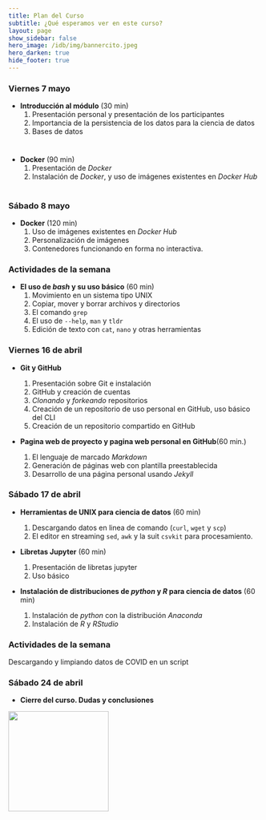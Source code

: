 ```yaml
---
title: Plan del Curso
subtitle: ¿Qué esperamos ver en este curso?
layout: page
show_sidebar: false
hero_image: /idb/img/bannercito.jpeg 
hero_darken: true
hide_footer: true
---
```


### Viernes 7 mayo

- **Introducción al módulo** (30 min)  
   1. Presentación personal y presentación de los participantes
   2. Importancia de la persistencia de los datos para la ciencia de datos
   3. Bases de datos

#
- **Docker** (90 min)
   1. Presentación de *Docker*
   2. Instalación de *Docker*, y uso de imágenes existentes en *Docker Hub*
#

### Sábado 8 mayo

- **Docker** (120 min)
   1. Uso de imágenes existentes en *Docker Hub*
   2. Personalización de imágenes
   3. Contenedores funcionando en forma no interactiva.   

### Actividades de la semana 

- **El uso de *bash* y su uso básico** (60 min)
   1. Movimiento en un sistema tipo UNIX
   2. Copiar, mover y borrar archivos y directorios
   3. El comando `grep`
   4. El uso de `--help`, `man` y `tldr`
   5. Edición de texto con `cat`, `nano` y otras herramientas 

### Viernes 16 de abril

- **Git y GitHub** 
   1. Presentación sobre Git e instalación
   2. GitHub y creación de cuentas
   3. *Clonando* y *forkeando* repositorios
   4. Creación de un repositorio de uso personal en GitHub, uso básico del CLI
   5. Creación de un repositorio compartido en GitHub

- **Pagina web de proyecto y pagina web personal en GitHub**(60 min.)
   1. El lenguaje de marcado *Markdown*
   2. Generación de páginas web con plantilla preestablecida
   3. Desarrollo de una página personal usando *Jekyll* 

### Sábado 17 de abril

- **Herramientas de UNIX para ciencia de datos** (60 min)  
   1. Descargando datos en linea de comando (`curl`, `wget` y `scp`)
   2. El editor en streaming `sed`, `awk`  y la suit `csvkit` para procesamiento.
   
- **Libretas Jupyter** (60 min)  
   1. Presentación de libretas jupyter
   2. Uso básico

- **Instalación de distribuciones de *python* y *R* para ciencia de datos** (60 min)  
   1. Instalación de *python* con la distribución *Anaconda* 
   2. Instalación de *R* y *RStudio*

### Actividades de la semana

Descargando y limpiando datos de COVID en un script

### Sábado 24 de abril

- **Cierre del curso. Dudas y conclusiones**


<img src="/img/MCDLogo.png" width="200">
